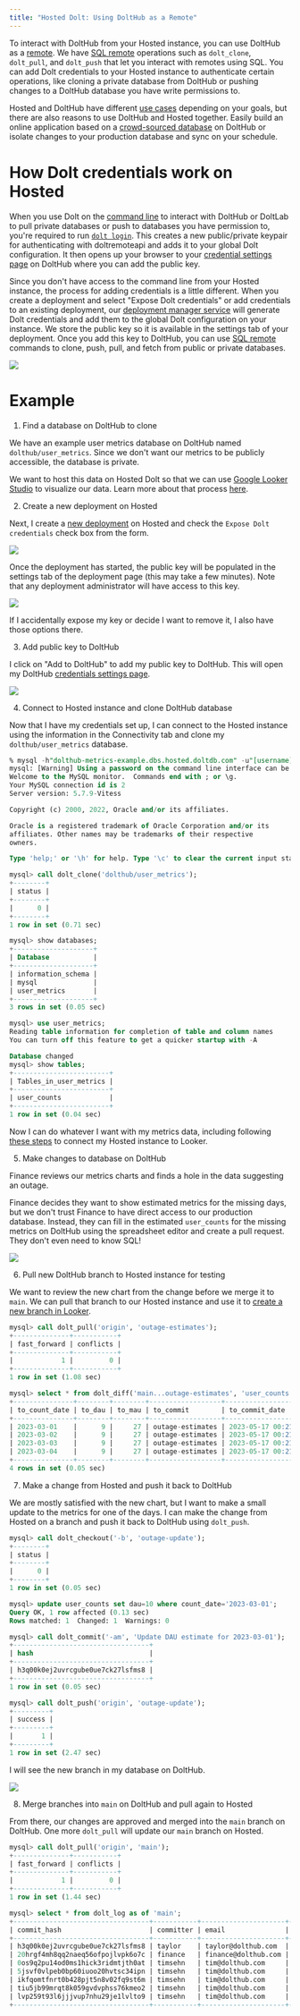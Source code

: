 ```yaml
---
title: "Hosted Dolt: Using DoltHub as a Remote"
---
```


To interact with DoltHub from your Hosted instance, you can use DoltHub as a
[remote](../../concepts/dolt/git/remotes.md). We have [SQL
remote](https://www.dolthub.com/blog/2021-09-22-sql-remotes) operations such as
`dolt_clone`, `dolt_pull`, and `dolt_push` that let you interact with remotes using SQL.
You can add Dolt credentials to your Hosted instance to authenticate certain operations,
like cloning a private database from DoltHub or pushing changes to a DoltHub database you
have write permissions to.

Hosted and DoltHub have different [use cases](https://www.dolthub.com/compare) depending
on your goals, but there are also reasons to use DoltHub and Hosted together. Easily build
an online application based on a [crowd-sourced database](https://dolthub.com/bounties) on
DoltHub or isolate changes to your production database and sync on your schedule.

# How Dolt credentials work on Hosted

When you use Dolt on the [command line](../../reference/cli.md) to interact with DoltHub
or DoltLab to pull private databases or push to databases you have permission to, you're
required to run [`dolt login`](../../reference/cli.md#dolt-login). This creates a new
public/private keypair for authenticating with doltremoteapi and adds it to your global
Dolt configuration. It then opens up your browser to your [credential settings
page](https://www.dolthub.com/settings/credentials) on DoltHub where you can add the
public key.

Since you don't have access to the command line from your Hosted instance, the process for
adding credentials is a little different. When you create a deployment and select "Expose
Dolt credentials" or add credentials to an existing deployment, our [deployment manager
service](https://www.dolthub.com/blog/2022-06-06-hosted-infrastructure#architecture) will
generate Dolt credentials and add them to the global Dolt configuration on your instance.
We store the public key so it is available in the settings tab of your deployment. Once
you add this key to DoltHub, you can use [SQL
remote](https://www.dolthub.com/blog/2021-09-22-sql-remotes) commands to clone, push,
pull, and fetch from public or private databases.

![](../../.gitbook/assets/dolthub-hosted-remote.png)

# Example

1. Find a database on DoltHub to clone

We have an example user metrics database on DoltHub named `dolthub/user_metrics`. Since we
don't want our metrics to be publicly accessible, the database is private.

We want to host this data on Hosted Dolt so that we can use [Google Looker
Studio](https://lookerstudio.google.com/) to visualize our data. Learn more about that
process [here](https://www.dolthub.com/blog/2023-02-13-dolt-looker/).

2. Create a new deployment on Hosted

Next, I create a [new deployment](https://hosted.doltdb.com/create-deployment) on Hosted
and check the `Expose Dolt credentials` check box from the form.

![](../../.gitbook/assets/hosted-create-deployment-credentials.png)

Once the deployment has started, the public key will be populated in the settings tab of
the deployment page (this may take a few minutes). Note that any deployment administrator
will have access to this key.

![](../../.gitbook/assets/hosted-dolt-creds-public-key.png)

If I accidentally expose my key or decide I want to remove it, I also have those options
there.

3. Add public key to DoltHub

I click on "Add to DoltHub" to add my public key to DoltHub. This will open my DoltHub
[credentials settings page](https://www.dolthub.com/settings/credentials).

![](../../.gitbook/assets/dolthub-credentials-for-hosted.png)

4. Connect to Hosted instance and clone DoltHub database

Now that I have my credentials set up, I can connect to the Hosted instance using the
information in the Connectivity tab and clone my `dolthub/user_metrics` database.

```sql
% mysql -h"dolthub-metrics-example.dbs.hosted.doltdb.com" -u"[username]" -p"[password]"
mysql: [Warning] Using a password on the command line interface can be insecure.
Welcome to the MySQL monitor.  Commands end with ; or \g.
Your MySQL connection id is 2
Server version: 5.7.9-Vitess

Copyright (c) 2000, 2022, Oracle and/or its affiliates.

Oracle is a registered trademark of Oracle Corporation and/or its
affiliates. Other names may be trademarks of their respective
owners.

Type 'help;' or '\h' for help. Type '\c' to clear the current input statement.

mysql> call dolt_clone('dolthub/user_metrics');
+--------+
| status |
+--------+
|      0 |
+--------+
1 row in set (0.71 sec)

mysql> show databases;
+--------------------+
| Database           |
+--------------------+
| information_schema |
| mysql              |
| user_metrics       |
+--------------------+
3 rows in set (0.05 sec)

mysql> use user_metrics;
Reading table information for completion of table and column names
You can turn off this feature to get a quicker startup with -A

Database changed
mysql> show tables;
+------------------------+
| Tables_in_user_metrics |
+------------------------+
| user_counts            |
+------------------------+
1 row in set (0.04 sec)
```

Now I can do whatever I want with my metrics data, including following [these
steps](https://www.dolthub.com/blog/2023-02-13-dolt-looker/#create-a-data-source) to
connect my Hosted instance to Looker.

5. Make changes to database on DoltHub

Finance reviews our metrics charts and finds a hole in the data suggesting an outage.

Finance decides they want to show estimated metrics for the missing days, but we don't
trust Finance to have direct access to our production database. Instead, they can fill in
the estimated `user_counts` for the missing metrics on DoltHub using the spreadsheet
editor and create a pull request. They don't even need to know SQL!

![](../../.gitbook/assets/dolthub-spreadsheet-editor-user-metrics.png)

6. Pull new DoltHub branch to Hosted instance for testing

We want to review the new chart from the change before we merge it to `main`. We can pull
that branch to our Hosted instance and use it to [create a new branch in
Looker](https://www.dolthub.com/blog/2023-02-13-dolt-looker/#use-a-branch).

```sql
mysql> call dolt_pull('origin', 'outage-estimates');
+--------------+-----------+
| fast_forward | conflicts |
+--------------+-----------+
|            1 |         0 |
+--------------+-----------+
1 row in set (1.08 sec)

mysql> select * from dolt_diff('main...outage-estimates', 'user_counts');
+---------------+--------+--------+------------------+-------------------------+-----------------+----------+----------+----------------------------------+------------------------+-----------+
| to_count_date | to_dau | to_mau | to_commit        | to_commit_date          | from_count_date | from_dau | from_mau | from_commit                      | from_commit_date       | diff_type |
+---------------+--------+--------+------------------+-------------------------+-----------------+----------+----------+----------------------------------+------------------------+-----------+
| 2023-03-01    |      9 |     27 | outage-estimates | 2023-05-17 00:21:13.635 | 2023-03-01      |        0 |        0 | ufqn61fplkokuthk8fgdf2jgf94kv7mj | 2023-05-17 00:17:48.16 | modified  |
| 2023-03-02    |      9 |     27 | outage-estimates | 2023-05-17 00:21:13.635 | 2023-03-02      |        0 |        0 | ufqn61fplkokuthk8fgdf2jgf94kv7mj | 2023-05-17 00:17:48.16 | modified  |
| 2023-03-03    |      9 |     27 | outage-estimates | 2023-05-17 00:21:13.635 | 2023-03-03      |        0 |        0 | ufqn61fplkokuthk8fgdf2jgf94kv7mj | 2023-05-17 00:17:48.16 | modified  |
| 2023-03-04    |      9 |     27 | outage-estimates | 2023-05-17 00:21:13.635 | 2023-03-04      |        0 |        0 | ufqn61fplkokuthk8fgdf2jgf94kv7mj | 2023-05-17 00:17:48.16 | modified  |
+---------------+--------+--------+------------------+-------------------------+-----------------+----------+----------+----------------------------------+------------------------+-----------+
4 rows in set (0.05 sec)

```

7. Make a change from Hosted and push it back to DoltHub

We are mostly satisfied with the new chart, but I want to make a small update to the
metrics for one of the days. I can make the change from Hosted on a branch and push it
back to DoltHub using `dolt_push`.

```sql
mysql> call dolt_checkout('-b', 'outage-update');
+--------+
| status |
+--------+
|      0 |
+--------+
1 row in set (0.05 sec)

mysql> update user_counts set dau=10 where count_date='2023-03-01';
Query OK, 1 row affected (0.13 sec)
Rows matched: 1  Changed: 1  Warnings: 0

mysql> call dolt_commit('-am', 'Update DAU estimate for 2023-03-01');
+----------------------------------+
| hash                             |
+----------------------------------+
| h3q00k0ej2uvrcgube0ue7ck27lsfms8 |
+----------------------------------+
1 row in set (0.05 sec)

mysql> call dolt_push('origin', 'outage-update');
+---------+
| success |
+---------+
|       1 |
+---------+
1 row in set (2.47 sec)
```

I will see the new branch in my database on DoltHub.

![](../../.gitbook/assets/dolthub-outage-updates-branch.png)

8. Merge branches into `main` on DoltHub and pull again to Hosted

From there, our changes are approved and merged into the `main` branch on DoltHub. One
more `dolt_pull` will update our `main` branch on Hosted.

```sql
mysql> call dolt_pull('origin', 'main');
+--------------+-----------+
| fast_forward | conflicts |
+--------------+-----------+
|            1 |         0 |
+--------------+-----------+
1 row in set (1.44 sec)

mysql> select * from dolt_log as of 'main';
+----------------------------------+-----------+---------------------+-------------------------+----------------------------------------------------------------------------+
| commit_hash                      | committer | email               | date                    | message                                                                    |
+----------------------------------+-----------+---------------------+-------------------------+----------------------------------------------------------------------------+
| h3q00k0ej2uvrcgube0ue7ck27lsfms8 | taylor    | taylor@dolthub.com  | 2023-05-17 00:34:57.659 | Update DAU estimate for 2023-03-01                                         |
| 20hrgf4mh8qq2naeq56ofpojlvpk6o7c | finance   | finance@dolthub.com | 2023-05-17 00:21:13.635 | Fill in estimated user DAU and MAU for outage                              |
| 0os9q2pu14od0ms1hick3ridmtjth0at | timsehn   | tim@dolthub.com     | 2023-01-27 00:54:17.634 | Simulated metrics outage                                                   |
| 5jsvf0vlpeb0bp60iuoo20hvtsc34ipn | timsehn   | tim@dolthub.com     | 2023-01-27 00:50:49.836 | Base generated data                                                        |
| ikfqomtfnrt0b428pjt5n8v02fq9st6m | timsehn   | tim@dolthub.com     | 2023-01-23 20:43:02.062 | New data                                                                   |
| tiu5jb99mrqt8k059gvdvphss76kmeo2 | timsehn   | tim@dolthub.com     | 2023-01-23 19:49:57.939 | Made table with a single row                                               |
| lvp259t93l6jjjvup7nhu29je1lvlto9 | timsehn   | tim@dolthub.com     | 2023-01-23 19:47:52.786 | Initialize data repository                                                 |
+----------------------------------+-----------+---------------------+-------------------------+----------------------------------------------------------------------------+
```
